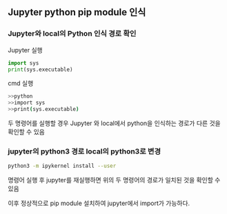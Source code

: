 ## Jupyter python pip module 인식



### Jupyter와 local의 Python 인식 경로 확인



Jupyter 실행

```python
import sys
print(sys.executable)
```



cmd 실행

```bash
>>python
>>import sys
>>print(sys.executable)
```



두 명령어를 실행할 경우 Jupyter 와 local에서 python을 인식하는 경로가 다른 것을 확인할 수 있음



### jupyter의 python3 경로 local의 python3로 변경

```bash
python3 -m ipykernel install --user
```

명령어 실행 후 jupyter를 재실행하면 위의 두 명령어의 경로가 일치된 것을 확인할 수 있음



이후 정상적으로 pip module 설치하여 jupyter에서 import가 가능하다.